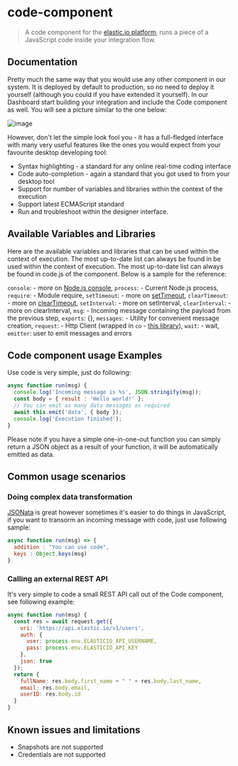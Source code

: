 # code-component

> A code component for the [elastic.io platform](https://www.elastic.io "elastic.io platform"), runs a piece of a JavaScript code inside your integration flow.

## Documentation

Pretty much the same way that you would use any other component in our system. It is deployed by default to production,
so no need to deploy it yourself (although you could if you have extended it yourself). In our Dashboard
start building your integration and include the Code component as well. You will see a picture similar to the one below:

![image](https://user-images.githubusercontent.com/56208/52571227-71cd9480-2e15-11e9-9c62-17e5085d7ada.png)

However, don't let the simple look fool you - it has a full-fledged interface with many very useful features like the ones you would expect from your favourite desktop developing tool:

 * Syntax highlighting - a standard for any online real-time coding interface
 * Code auto-completion - again a standard that you got used to from your desktop tool
 * Support for number of variables and libraries within the context of the execution
 * Support latest ECMAScript standard
 * Run and troubleshoot within the designer interface.

## Available Variables and Libraries
Here are the available variables and libraries that can be used within the context of execution. The most up-to-date list
can always be found in be used within the context of execution. The most up-to-date list can always be found in code.js
of the component. Below is a sample for the reference:

`console`: - more on [Node.js console](https://nodejs.org/dist/latest-v5.x/docs/api/console.html),
`process`: - Current Node.js process,
`require`: - Module require,
`setTimeout`: - more on [setTimeout](https://nodejs.org/dist/latest-v5.x/docs/api/timers.html),
`clearTimeout`: - more on [clearTimeout](https://nodejs.org/dist/latest-v5.x/docs/api/timers.html),
`setInterval`: - more on setInterval,
`clearInterval`: - more on clearInterval,
`msg`: - Incoming message containing the payload from the previous step,
`exports`: {},
`messages`: - Utility for convenient message creation,
`request`: - Http Client (wrapped in `co` - [this library](https://www.npmjs.com/package/co-request)),
`wait`: - wait,
`emitter`: user to emit messages and errors

## Code component usage Examples

Use code is very simple, just do following:

```JavaScript
async function run(msg) {
  console.log('Incoming message is %s', JSON.stringify(msg));
  const body = { result : 'Hello world!' };
  // You can emit as many data messages as required
  await this.emit('data', { body });
  console.log('Execution finished');
}
```

Please note if you have a simple one-in-one-out function you can simply return a JSON object as a result
of your function, it will be automatically emitted as data.

## Common usage scenarios

### Doing complex data transformation

[JSONata](http://jsonata.org/) is great however sometimes it's easier to do things in JavaScript, if you want to transorm
an incoming message with code, just use following sample:

```JavaScript
async function run(msg) => {
  addition : "You can use code",
  keys : Object.keys(msg)   
}
```

### Calling an external REST API

It's very simple to code a small REST API call out of the Code component, see following example:

```JavaScript
async function run(msg) {
  const res = await request.get({
    uri: 'https://api.elastic.io/v1/users',
    auth: {
      user: process.env.ELASTICIO_API_USERNAME,
      pass: process.env.ELASTICIO_API_KEY
    },
    json: true  
  });
  return {
    fullName: res.body.first_name + " " + res.body.last_name,
    email: res.body.email,
    userID: res.body.id    
  }
}
```

## Known issues and limitations

 - Snapshots are not supported
 - Credentials are not supported
